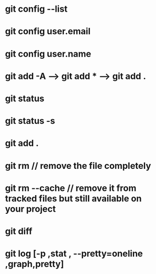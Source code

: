 # git config --list

# git config user.email

# git config user.name

# git add -A --> git add \* --> git add .

# git status

# git status -s

# git add .

# git rm <filepath> // remove the file completely

# git rm --cache <filename> // remove it from tracked files but still available on your project

# git diff

# git log [-p ,stat , --pretty=oneline ,graph,pretty]
